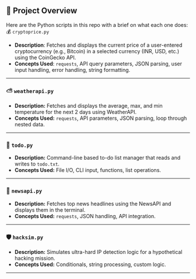 
## 📁 Project Overview

Here are the Python scripts in this repo with a brief on what each one does:
💰 `cryptoprice.py`

- **Description**: Fetches and displays the current price of a user-entered cryptocurrency (e.g., Bitcoin) in a selected currency (INR, USD, etc.) using the CoinGecko API.
- **Concepts Used**: `requests`, API query parameters, JSON parsing, user input handling, error handling, string formatting.

---
### ⛅ `weatherapi.py`
- **Description:** Fetches and displays the average, max, and min temperature for the next 2 days using WeatherAPI.
- **Concepts Used:** `requests`, API parameters, JSON parsing, loop through nested data.
---

### 📝 `todo.py`
- **Description:** Command-line based to-do list manager that reads and writes to `todo.txt`.
- **Concepts Used:** File I/O, CLI input, functions, list operations.

---

### 📰 `newsapi.py`
- **Description:** Fetches top news headlines using the NewsAPI and displays them in the terminal.
- **Concepts Used:** `requests`, JSON handling, API integration.

---

### 🛡️ `hacksim.py`
- **Description:** Simulates ultra-hard IP detection logic for a hypothetical hacking mission.
- **Concepts Used:** Conditionals, string processing, custom logic.

---
